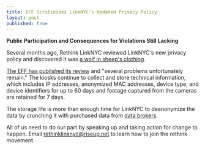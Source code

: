 ```yaml
---
title: EFF Scrutinizes LinkNYC's Updated Privacy Policy
layout: post
published: true
---
```

**Public Participation and Consequences for Violations Still Lacking**

Several months ago, Rethink LinkNYC reviewed LinkNYC's new privacy policy and discovered it was [a wolf in sheep's clothing](http://rethinklink.nyc/2017/05/01/not-so-private-policy.html).

[The EFF has published its review](https://www.eff.org/deeplinks/2017/09/linknyc-improves-privacy-policy-yet-problems-remain) and "several problems unfortunately remain." The kiosks continue to collect and store technical information, which includes IP addresses, anonymized MAC addresses, device type, and device identifiers for up to 60 days and footage captured from the cameras are retained for 7 days.

The storage life is more than enough time for LinkNYC to deanonymize the data by crunching it with purchased data from [data brokers](https://www.cbsnews.com/news/the-data-brokers-selling-your-personal-information/).

All of us need to do our part by speaking up and taking action for change to happen. Email rethinklinknyc@riseup.net to learn how to join the rethink movement.
